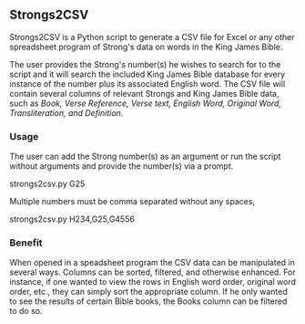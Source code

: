 ## Strongs2CSV

Strongs2CSV is a Python script to generate a CSV file for Excel or any other spreadsheet program of Strong's data on words in the King James Bible. 

The user provides the Strong's number(s) he wishes to search for to the script and it will search the included King James Bible database for every instance of the number plus its associated English word. The CSV file will contain several columns of relevant Strongs and King James Bible data, such as *Book, Verse Reference, Verse text, English Word, Original Word, Transliteration, and Definition.* 

### Usage

The user can add the Strong number(s) as an argument or run the script without arguments and provide the number(s) via a prompt.

strongs2csv.py G25

Multiple numbers must be comma separated without any spaces,

strongs2csv.py H234,G25,G4556

### Benefit

When opened in a speadsheet program the CSV data can be manipulated in several ways. Columns can be sorted, filtered, and otherwise enhanced. For instance, if one wanted to view the rows in English word order, original word order, etc., they can simply sort the appropriate column. If he only wanted to see the results of certain Bible books, the Books column can be filtered to do so.
